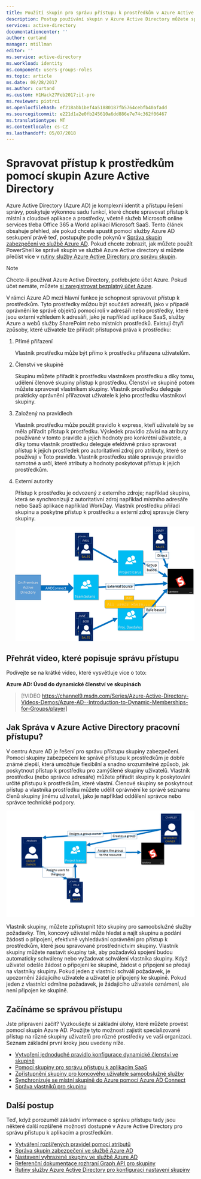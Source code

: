 ```yaml
---
title: Použití skupin pro správu přístupu k prostředkům v Azure Active Directory | Microsoft Docs
description: Postup používání skupin v Azure Active Directory můžete spravovat přístup uživatelů k místní a cloudové aplikace a prostředky.
services: active-directory
documentationcenter: ''
author: curtand
manager: mtillman
editor: ''
ms.service: active-directory
ms.workload: identity
ms.component: users-groups-roles
ms.topic: article
ms.date: 08/28/2017
ms.author: curtand
ms.custom: H1Hack27Feb2017;it-pro
ms.reviewer: piotrci
ms.openlocfilehash: ef218abb1bef4a51880187fb5764cebfb40afadd
ms.sourcegitcommit: e221d1a2e0fb245610a6dd886e7e74c362f06467
ms.translationtype: MT
ms.contentlocale: cs-CZ
ms.lasthandoff: 05/07/2018
---
```

# <a name="manage-access-to-resources-with-azure-active-directory-groups"></a>Spravovat přístup k prostředkům pomocí skupin Azure Active Directory
Azure Active Directory (Azure AD) je komplexní identit a přístupu řešení správy, poskytuje výkonnou sadu funkcí, které chcete spravovat přístup k místní a cloudové aplikace a prostředky, včetně služeb Microsoft online services třeba Office 365 a World aplikací Microsoft SaaS. Tento článek obsahuje přehled, ale pokud chcete spustit pomocí služby Azure AD seskupení právě teď, postupujte podle pokynů v [Správa skupin zabezpečení ve službě Azure AD](active-directory-groups-create-azure-portal.md). Pokud chcete zobrazit, jak můžete použít PowerShell ke správě skupin ve službě Azure Active directory si můžete přečíst více v [rutiny služby Azure Active Directory pro správu skupin](active-directory-accessmanagement-groups-settings-v2-cmdlets.md).

> [!NOTE]
> Chcete-li používat Azure Active Directory, potřebujete účet Azure. Pokud účet nemáte, můžete [si zaregistrovat bezplatný účet Azure](https://azure.microsoft.com/pricing/free-trial/).
>
>

V rámci Azure AD mezi hlavní funkce je schopnost spravovat přístup k prostředkům. Tyto prostředky můžou být součástí adresáři, jako v případě oprávnění ke správě objektů pomocí rolí v adresáři nebo prostředky, které jsou externí vzhledem k adresáři, jako je například aplikace SaaS, služby Azure a webů služby SharePoint nebo místních prostředků. Existují čtyři způsoby, které uživatele lze přiřadit přístupová práva k prostředku:

1. Přímé přiřazení

    Vlastník prostředku může být přímo k prostředku přiřazena uživatelům.
2. Členství ve skupině

    Skupinu můžete přiřadit k prostředku vlastníkem prostředku a díky tomu, udělení členové skupiny přístup k prostředku. Členství ve skupině potom můžete spravovat vlastníkem skupiny. Vlastník prostředku deleguje prakticky oprávnění přiřazovat uživatele k jeho prostředku vlastníkovi skupiny.
3. Založený na pravidlech

    Vlastník prostředku může použít pravidlo k express, kteří uživatelé by se měla přiřadit přístup k prostředku. Výsledek pravidlo závisí na atributy používané v tomto pravidle a jejich hodnoty pro konkrétní uživatele, a díky tomu vlastník prostředku deleguje efektivně právo spravovat přístup k jejich prostředek pro autoritativní zdroj pro atributy, které se používají v Toto pravidlo. Vlastník prostředku stále spravuje pravidlo samotné a určí, které atributy a hodnoty poskytovat přístup k jejich prostředkům.
4. Externí autority

    Přístup k prostředku je odvozený z externího zdroje; například skupina, která se synchronizují z autoritativní zdroj například místního adresáře nebo SaaS aplikace například WorkDay. Vlastník prostředku přiřadí skupinu a poskytne přístup k prostředku a externí zdroj spravuje členy skupiny.

   ![Přehled diagram správy přístupu](./media/active-directory-access-management-groups/access-management-overview.png)

## <a name="watch-a-video-that-explains-access-management"></a>Přehrát video, které popisuje správu přístupu
Podívejte se na krátké video, které vysvětluje více o toto:

**Azure AD: Úvod do dynamické členství ve skupinách**

> [!VIDEO https://channel9.msdn.com/Series/Azure-Active-Directory-Videos-Demos/Azure-AD--Introduction-to-Dynamic-Memberships-for-Groups/player]
>
>

## <a name="how-does-access-management-in-azure-active-directory-work"></a>Jak Správa v Azure Active Directory pracovní přístupu?
V centru Azure AD je řešení pro správu přístupu skupiny zabezpečení. Pomocí skupiny zabezpečení ke správě přístupu k prostředkům je dobře známé zlepší, která umožňuje flexibilní a snadno srozumitelné způsob, jak poskytnout přístup k prostředku pro zamýšlené skupiny uživatelů. Vlastník prostředku (nebo správce adresáře) můžete přiřadit skupiny k poskytování určité přístupu k prostředkům, které vlastní. Členové skupiny se poskytnout přístup a vlastníka prostředku můžete udělit oprávnění ke správě seznamu členů skupiny jinému uživateli, jako je například oddělení správce nebo správce technické podpory.

![Diagram správy přístupu služby Azure Active Directory](./media/active-directory-access-management-groups/active-directory-access-management-works.png)

Vlastník skupiny, můžete zpřístupnit této skupiny pro samoobslužné služby požadavky. Tím, koncový uživatel může hledat a najít skupinu a podání žádosti o připojení, efektivně vyhledávání oprávnění pro přístup k prostředkům, které jsou spravované prostřednictvím skupiny. Vlastník skupiny můžete nastavit skupiny tak, aby požadavků spojení budou automaticky schváleny nebo vyžadovat schválení vlastníka skupiny. Když uživatel odešle žádost o připojení ke skupině, žádost o připojení se předají na vlastníky skupiny. Pokud jeden z vlastníci schválí požadavek, je upozornění žádajícího uživatele a uživatel je připojený ke skupině. Pokud jeden z vlastníci odmítne požadavek, je žádajícího uživatele oznámení, ale není připojen ke skupině.

## <a name="getting-started-with-access-management"></a>Začínáme se správou přístupu
Jste připravení začít? Vyzkoušejte si základní úlohy, které můžete provést pomocí skupin Azure AD. Použijte tyto možnosti zajistit specializované přístup na různé skupiny uživatelů pro různé prostředky ve vaší organizaci. Seznam základní první kroky jsou uvedeny níže.

* [Vytvoření jednoduché pravidlo konfigurace dynamické členství ve skupině](active-directory-groups-create-azure-portal.md)
* [Pomocí skupiny pro správu přístupu k aplikacím SaaS](active-directory-accessmanagement-group-saasapps.md)
* [Zpřístupnění skupiny pro koncového uživatele samoobslužné služby](active-directory-accessmanagement-self-service-group-management.md)
* [Synchronizuje se místní skupině do Azure pomocí Azure AD Connect](active-directory-aadconnect.md)
* [Správa vlastníků pro skupinu](active-directory-accessmanagement-managing-group-owners.md)

## <a name="next-steps"></a>Další postup
Teď, když porozuměl základní informace o správu přístupu tady jsou některé další rozšířené možnosti dostupné v Azure Active Directory pro správu přístupu k aplikacím a prostředkům.

* [Vytváření rozšířených pravidel pomocí atributů](active-directory-groups-dynamic-membership-azure-portal.md)
* [Správa skupin zabezpečení ve službě Azure AD](active-directory-groups-create-azure-portal.md)
* [Nastavení vyhrazené skupiny ve službě Azure AD](active-directory-accessmanagement-dedicated-groups.md)
* [Referenční dokumentace rozhraní Graph API pro skupiny](https://msdn.microsoft.com/Library/Azure/Ad/Graph/api/groups-operations#GroupFunctions)
* [Rutiny služby Azure Active Directory pro konfiguraci nastavení skupiny](active-directory-accessmanagement-groups-settings-cmdlets.md)
